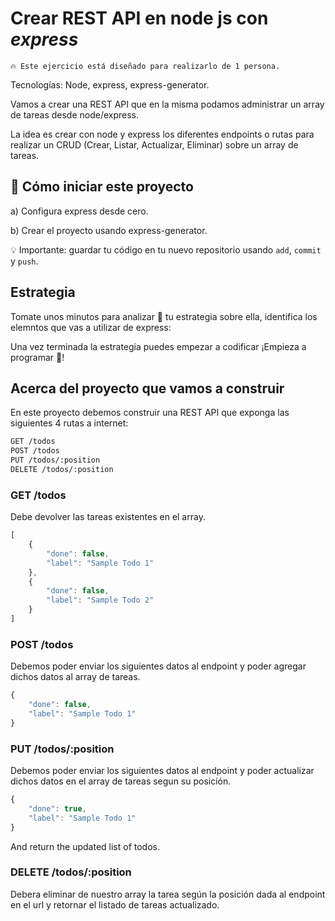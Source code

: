 <!--hide-->
# Crear REST API en node js con ***express***
<!--endhide-->

```
🔥 Este ejercicio está diseñado para realizarlo de 1 persona.
```

<!-- <p align="center">
  <img height="200" src="assets/form.png" />
</p> -->

Tecnologías: Node, express, express-generator.

Vamos a crear una REST API que en la misma podamos administrar un array de tareas desde node/express.

La idea es crear con node y express los diferentes endpoints o rutas para realizar un CRUD (Crear, Listar, Actualizar, Eliminar) sobre un array de tareas.

<onlyfor saas="false" withBanner="false">
  
## 🌱  Cómo iniciar este proyecto

a) Configura express desde cero.

b) Crear el proyecto usando express-generator.

💡 Importante: guardar tu código en tu nuevo repositorio usando `add`, `commit` y `push`.

</onlyfor>

## Estrategia

Tomate unos minutos para analizar 🤯 tu estrategia sobre ella, identifica los elemntos que vas a utilizar de express:

Una vez terminada la estrategia puedes empezar a codificar ¡Empieza a programar 🎊!


## Acerca del proyecto que vamos a construir

En este proyecto debemos construir una REST API que exponga las siguientes 4 rutas a internet:

```txt
GET /todos
POST /todos
PUT /todos/:position
DELETE /todos/:position
```

### GET /todos

Debe devolver las tareas existentes en el array.

```javascript
[
    {
        "done": false,
        "label": "Sample Todo 1"
    },
    {
        "done": false,
        "label": "Sample Todo 2"
    }
]
```

### POST /todos

Debemos poder enviar los siguientes datos al endpoint y poder agregar dichos datos al array de tareas.

```javascript
{
    "done": false,
    "label": "Sample Todo 1"
}
```

### PUT /todos/:position

Debemos poder enviar los siguientes datos al endpoint y poder actualizar dichos datos en el array de tareas segun su posición.

```javascript
{
    "done": true,
    "label": "Sample Todo 1"
}
```

And return the updated list of todos.

### DELETE /todos/:position

Debera eliminar de nuestro array la tarea según la posición dada al endpoint en el url y retornar el listado de tareas actualizado.
